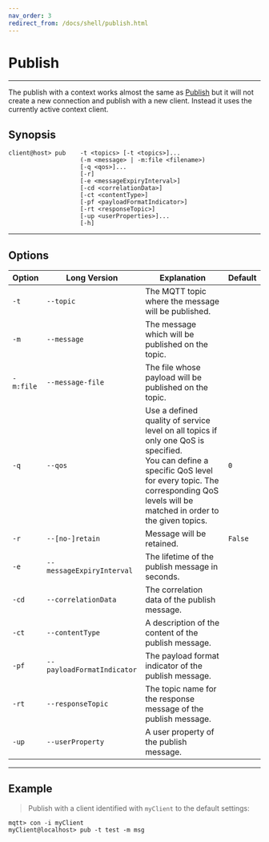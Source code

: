 ```yaml
---
nav_order: 3
redirect_from: /docs/shell/publish.html
---
```


# Publish
***

The publish with a context works almost the same as [Publish](../publish.md) but it will not create a new connection and publish with a new client.
Instead it uses the currently active context client.

## Synopsis

```
client@host> pub    -t <topics> [-t <topics>]... 
                    (-m <message> | -m:file <filename>)
                    [-q <qos>]... 
                    [-r]
                    [-e <messageExpiryInterval>] 
                    [-cd <correlationData>]                  
                    [-ct <contentType>]
                    [-pf <payloadFormatIndicator>]
                    [-rt <responseTopic>]
                    [-up <userProperties>]...
                    [-h]
```

***

## Options

|Option   |Long Version    | Explanation                                         | Default|
|---------|----------------|-----------------------------------------------------|---------|
| ``-t``   | ``--topic``| The MQTT topic where the message will be published. |
| ``-m``| ``--message`` | The message which will be published on the topic. |
| ``-m:file`` | ``--message-file``           | The file whose payload will be published on the topic.                                                                                                                                                                                |
| ``-q`` | ``--qos`` | Use a defined quality of service level on all topics if only one QoS is specified.<br> You can define a specific QoS level for every topic. The corresponding QoS levels will be matched in order to the given topics. | ``0``
| ``-r``| ``--[no-]retain`` | Message will be retained. | ``False``
| ``-e`` | ``--messageExpiryInterval`` | The lifetime of the publish message in seconds. |
| ``-cd`` | ``--correlationData`` | The correlation data of the publish message. |
| ``-ct`` | ``--contentType`` | A description of the content of the publish message. |
| ``-pf`` | ``--payloadFormatIndicator`` | The payload format indicator of the publish message. |
| ``-rt`` | ``--responseTopic`` | The topic name for the response message of the publish message. |
| ``-up`` | ``--userProperty``  | A user property of the publish message. |

***

## Example

> Publish with a client identified with ``myClient`` to the default settings:

```
mqtt> con -i myClient
myClient@localhost> pub -t test -m msg
```